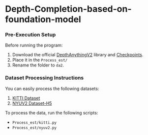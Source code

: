 # Depth-Completion-based-on-foundation-model

### Pre-Execution Setup  

Before running the program:  
1. Download the official [DepthAnythingV2](https://github.com/DepthAnything/Depth-Anything-V2) library and [Checkpoints](https://github.com/DepthAnything/Depth-Anything-V2/tree/main/metric_depth#pre-trained-models).  
2. Place it in the `Process_est/ `  
3. Rename the folder to `da2`.  

### Dataset Processing Instructions

You can easily process the following datasets:

1. [KITTI Dataset](http://www.cvlibs.net/datasets/kitti/eval_depth.php?benchmark=depth_completion)  
2. [NYUV2 Dataset-H5](http://datasets.lids.mit.edu/sparse-to-dense/data/nyudepthv2.tar.gz)  

To process the data, run the following scripts:  
- `Process_est/kitti.py`  
- `Process_est/nyuv2.py`  



